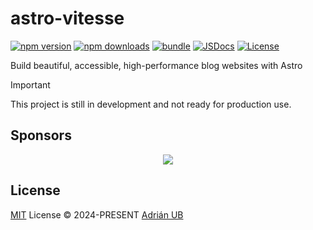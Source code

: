 # astro-vitesse

[![npm version][npm-version-src]][npm-version-href]
[![npm downloads][npm-downloads-src]][npm-downloads-href]
[![bundle][bundle-src]][bundle-href]
[![JSDocs][jsdocs-src]][jsdocs-href]
[![License][license-src]][license-href]

Build beautiful, accessible, high-performance blog websites with Astro

> [!IMPORTANT]
> This project is still in development and not ready for production use.

## Sponsors

<p align="center">
  <a href="https://cdn.jsdelivr.net/gh/adrian-ub/static/sponsors.svg">
    <img src='https://cdn.jsdelivr.net/gh/adrian-ub/static/sponsors.svg'/>
  </a>
</p>

## License

[MIT](./LICENSE) License © 2024-PRESENT [Adrián UB](https://github.com/adrian-ub)

<!-- Badges -->

[npm-version-src]: https://img.shields.io/npm/v/astro-vitesse?style=flat&colorA=080f12&colorB=1fa669
[npm-version-href]: https://npmjs.com/package/astro-vitesse
[npm-downloads-src]: https://img.shields.io/npm/dm/astro-vitesse?style=flat&colorA=080f12&colorB=1fa669
[npm-downloads-href]: https://npmjs.com/package/astro-vitesse
[bundle-src]: https://img.shields.io/bundlephobia/minzip/astro-vitesse?style=flat&colorA=080f12&colorB=1fa669&label=minzip
[bundle-href]: https://bundlephobia.com/result?p=astro-vitesse
[license-src]: https://img.shields.io/github/license/adrian-ub/astro-vitesse.svg?style=flat&colorA=080f12&colorB=1fa669
[license-href]: https://github.com/adrian-ub/astro-vitesse/blob/main/LICENSE
[jsdocs-src]: https://img.shields.io/badge/jsdocs-reference-080f12?style=flat&colorA=080f12&colorB=1fa669
[jsdocs-href]: https://www.jsdocs.io/package/astro-vitesse
